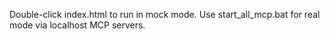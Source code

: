 Double-click index.html to run in mock mode. Use start_all_mcp.bat for real mode via localhost MCP servers.